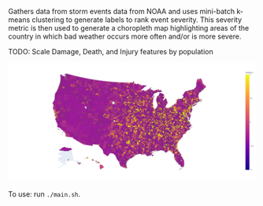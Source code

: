Gathers data from storm events data from NOAA and uses mini-batch k-means clustering to generate labels to rank event severity. This severity metric is then used to generate a choropleth map highlighting areas of the country in which bad weather occurs more often and/or is more severe.

TODO: Scale Damage, Death, and Injury features by population

![Normalized by county area](https://github.com/VioletteVanadium/severe_weather_history_chloropleth/blob/master/map.png)

To use: run <code>./main.sh</code>.

